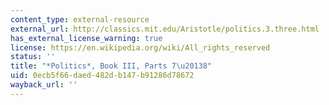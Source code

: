 ```yaml
---
content_type: external-resource
external_url: http://classics.mit.edu/Aristotle/politics.3.three.html
has_external_license_warning: true
license: https://en.wikipedia.org/wiki/All_rights_reserved
status: ''
title: "*Politics*, Book III, Parts 7\u20138"
uid: 0ecb5f66-daed-482d-b147-b91286d78672
wayback_url: ''
---
```

